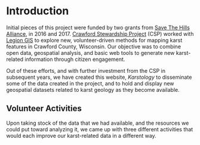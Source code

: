 # Introduction

Initial pieces of this project were funded by two grants from [Save The Hills Alliance](https://wisair.wordpress.com/about-stha/), in 2016 and 2017. [Crawford Stewardship Project](https://crawfordstewardship.org) (CSP) worked with [Legion GIS](https://legiongis.com) to explore new, volunteer-driven methods for mapping karst features in Crawford County, Wisconsin. Our objective was to combine open data, geospatial analysis, and basic web tools to generate new karst-related information through citizen engagement.

Out of these efforts, and with further investment from the CSP in subsequent years, we have created this website, _Karstology_ to disseminate some of the data created in the project, and to hold and display new geospatial datasets related to karst geology as they become available.

## Volunteer Activities

Upon taking stock of the data that we had available, and the resources we could put toward analyzing it, we came up with three different activities that would each improve our karst-related data in a different way.